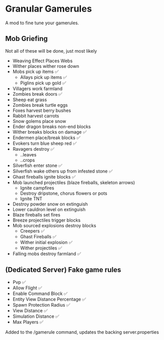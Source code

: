 # Granular Gamerules

A mod to fine tune your gamerules.

## Mob Griefing

Not all of these will be done, just most likely

- Weaving Effect Places Webs 
- Wither places wither rose down
- Mobs pick up items ✅
  - Allays pick up items ✅
  - Piglins pick up gold ✅
- Villagers work farmland
- Zombies break doors ✅
- Sheep eat grass
- Zombies break turtle eggs
- Foxes harvest berry bushes
- Rabbit harvest carrots
- Snow golems place snow
- Ender dragon breaks non-end blocks
- Wither breaks blocks on damage ✅
- Endermen place/break blocks ✅
- Evokers turn blue sheep red ✅
- Ravagers destroy ✅
  - ..leaves
  - ..crops
- Silverfish enter stone ✅
- Silverfish wake others up from infested stone ✅
- Ghast fireballs ignite blocks ✅
- Mob launched projectiles (blaze fireballs, skeleton arrows)
  - Ignite campfires
  - Destroy dripstone, chorus flowers or pots
  - Ignite TNT
- Destroy powder snow on extinguish
- Lower cauldron level on extinguish
- Blaze fireballs set fires
- Breeze projectiles trigger blocks
- Mob sourced explosions destroy blocks
  - Creepers ✅
  - Ghast Fireballs ✅
  - Wither initial explosion ✅
  - Wither projectiles ✅
- Falling mobs destroy farmland ✅

## (Dedicated Server) Fake game rules

- Pvp ✅
- Allow Flight ✅
- Enable Command Block ✅
- Entity View Distance Percentage ✅
- Spawn Protection Radius ✅
- View Distance ✅
- Simulation Distance ✅
- Max Players ✅

Added to the /gamerule command, updates the backing server.properties
